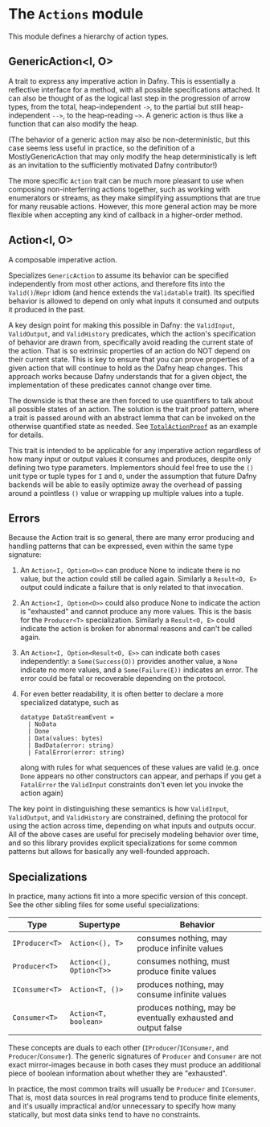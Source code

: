 # The `Actions` module

This module defines a hierarchy of action types.

## GenericAction<I, O>

A trait to express any imperative action in Dafny.
This is essentially a reflective interface for a method,
with all possible specifications attached.
It can also be thought of as the logical last step
in the progression of arrow types,
from the total, heap-independent `->`,
to the partial but still heap-independent `-->`,
to the heap-reading `~>`.
A generic action is thus like a function that can also modify the heap.

(The behavior of a generic action may also be non-deterministic,
but this case seems less useful in practice,
so the definition of a MostlyGenericAction
that may only modify the heap deterministically
is left as an invitation to the sufficiently motivated Dafny contributor!)

The more specific `Action` trait can be much more pleasant to use
when composing non-interferring actions together,
such as working with enumerators or streams,
as they make simplifying assumptions that are true for many reusable actions.
However, this more general action may be more flexible
when accepting any kind of callback in a higher-order method.

## Action<I, O>

A composable imperative action.
  
Specializes `GenericAction` to assume its behavior can be specified
independently from most other actions,
and therefore fits into the `Valid()`/`Repr` idiom
(and hence extends the `Validatable` trait).
Its specified behavior is allowed to depend on only
what inputs it consumed and outputs it produced in the past.

A key design point for making this possible in Dafny:
the `ValidInput`, `ValidOutput`, and `ValidHistory` predicates,
which the action's specification of behavior are drawn from,
specifically avoid reading the current state of the action.
That is so extrinsic properties of an action do NOT depend on their current state.
This is key to ensure that you can prove properties of a given action that
will continue to hold as the Dafny heap changes.
This approach works because Dafny understands that for a given object,
the implementation of these predicates cannot change over time.

The downside is that these are then forced to use quantifiers
to talk about all possible states of an action.
The solution is the trait proof pattern,
where a trait is passed around with an abstract lemma
that can be invoked on the otherwise quantified state as needed.
See [`TotalActionProof`](Actions.dfy) as an example for details.

This trait is intended to be applicable for any imperative action
regardless of how many input or output values it consumes and produces,
despite only defining two type parameters.
Implementors should feel free to use the `()` unit type or tuple types
for `I` and `O`, under the assumption that
future Dafny backends will be able to easily optimize
away the overhead of passing around a pointless `()` value
or wrapping up multiple values into a tuple.

## Errors

Because the Action trait is so general,
there are many error producing and handling patterns that
can be expressed, even within the same type signature:

1. An `Action<I, Option<O>>` can produce None to indicate there is no value,
    but the action could still be called again. Similarly a `Result<O, E>`
    output could indicate a failure that is only related to that invocation.
2. An `Action<I, Option<O>>` could also produce None to indicate the action
    is "exhausted" and cannot produce any more values.
    This is the basis for the `Producer<T>` specialization.
    Similarly a `Result<O, E>` could indicate the action is broken
    for abnormal reasons and can't be called again.
3. An `Action<I, Option<Result<O, E>>` can indicate both cases independently:
    a `Some(Success(O))` provides another value, 
    a `None` indicate no more values,
    and a `Some(Failure(E))` indicates an error.
    The error could be fatal or recoverable depending on the protocol.
4. For even better readability, it is often better to declare a more specialized datatype,
    such as
    
    <!-- %no-check -->
    ```dafny
    datatype DataStreamEvent = 
      | NoData 
      | Done 
      | Data(values: bytes)
      | BadData(error: string)
      | FatalError(error: string)
    ```

    along with rules for what sequences of these values are valid
    (e.g. once `Done` appears no other constructors can appear,
    and perhaps if you get a `FatalError` the `ValidInput` constraints
    don't even let you invoke the action again)

The key point in distinguishing these semantics 
is how `ValidInput`, `ValidOutput`, and `ValidHistory` are constrained, 
defining the protocol for using the action across time,
depending on what inputs and outputs occur.
All of the above cases are useful for precisely modeling behavior over time,
and so this library provides explicit specializations for some common patterns
but allows for basically any well-founded approach.

## Specializations

In practice, many actions fit into a more specific version of this concept.
See the other sibling files for some useful specializations:

| Type           | Supertype               | Behavior                                                        |
| -------------- | ----------------------- | --------------------------------------------------------------- |
| `IProducer<T>` | `Action<(), T>`         | consumes nothing, may produce infinite values                   |
| `Producer<T>`  | `Action<(), Option<T>>` | consumes nothing, must produce finite values                    |
| `IConsumer<T>` | `Action<T, ()>`         | produces nothing, may consume infinite values                   |
| `Consumer<T>`  | `Action<T, boolean>`    | produces nothing, may be eventually exhausted and output false  |

These concepts are duals to each other (`IProducer`/`IConsumer`, and `Producer`/`Consumer`).
The generic signatures of `Producer` and `Consumer` are not exact mirror-images
because in both cases they must produce an additional piece of boolean information
about whether they are "exhausted".

In practice, the most common traits will usually be `Producer` and `IConsumer`. 
That is, most data sources in real programs tend to produce finite elements,
and it's usually impractical and/or unnecessary to specify how many statically,
but most data sinks tend to have no constraints.
  